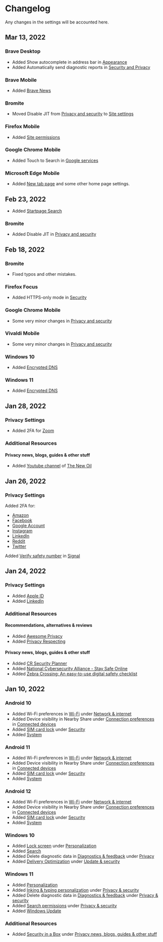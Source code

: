 # Changelog

Any changes in the settings will be accounted here.



## Mar 13, 2022

### Brave Desktop
- Added Show autocomplete in address bar in [Appearance](https://github.com/the-weird-aquarian/privacy-settings/blob/main/Privacy%20Settings/Brave.md#appearance)
- Added Automatically send diagnostic reports in [Security and Privacy](https://github.com/the-weird-aquarian/privacy-settings/blob/main/Privacy%20Settings/Brave.md#security-and-privacy)

### Brave Mobile
- Added [Brave News](https://github.com/the-weird-aquarian/privacy-settings/blob/main/Privacy%20Settings/Brave-Mobile.md#brave-news)

### Bromite
- Moved Disable JIT from [Privacy and security](https://github.com/the-weird-aquarian/privacy-settings/blob/main/Privacy%20Settings/Bromite.md#privacy-and-security) to [Site settings](https://github.com/the-weird-aquarian/privacy-settings/blob/main/Privacy%20Settings/Bromite.md#site-settings)

### Firefox Mobile
- Added [Site permissions](https://github.com/the-weird-aquarian/privacy-settings/blob/main/Privacy%20Settings/Firefox-Mobile.md#site-permissions)

### Google Chrome Mobile
- Added Touch to Search in [Google services](https://github.com/the-weird-aquarian/privacy-settings/blob/main/Privacy%20Settings/Google-Chrome-Mobile.md#google-services)

### Microsoft Edge Mobile
- Added [New tab page](https://github.com/the-weird-aquarian/privacy-settings/blob/main/Privacy%20Settings/Microsoft-Edge-Mobile.md#new-tab-page) and some other home page settings.



## Feb 23, 2022

- Added [Startpage Search](https://github.com/the-weird-aquarian/privacy-settings/blob/main/Privacy%20Settings/Startpage-Search.md)

### Bromite
- Added Disable JIT in [Privacy and security](https://github.com/the-weird-aquarian/privacy-settings/blob/main/Privacy%20Settings/Bromite.md#privacy-and-security)



## Feb 18, 2022

### Bromite
- Fixed typos and other mistakes.

### Firefox Focus
- Added HTTPS-only mode in [Security](https://github.com/the-weird-aquarian/privacy-settings/blob/main/Privacy%20Settings/Firefox-Focus.md#security)

### Google Chrome Mobile
- Some very minor changes in [Privacy and security](https://github.com/the-weird-aquarian/privacy-settings/blob/main/Privacy%20Settings/Google-Chrome-Mobile.md#privacy-and-security)

### Vivaldi Mobile
- Some very minor changes in [Privacy and security](https://github.com/the-weird-aquarian/privacy-settings/blob/main/Privacy%20Settings/Vivaldi-Mobile.md#privacy-and-security)

### Windows 10
- Added [Encrypted DNS](https://github.com/the-weird-aquarian/privacy-settings/blob/main/Privacy%20Settings/Windows-10.md#encrypted-dns)

### Windows 11
- Added [Encrypted DNS](https://github.com/the-weird-aquarian/privacy-settings/blob/main/Privacy%20Settings/Windows-11.md#encrypted-dns)



## Jan 28, 2022

### Privacy Settings
- Added 2FA for [Zoom](https://github.com/the-weird-aquarian/privacy-settings/blob/main/Privacy%20Settings/Zoom.md#profile)

### Additional Resources

#### Privacy news, blogs, guides & other stuff
- Added [Youtube channel](https://www.youtube.com/c/TheNewOil) of [The New Oil](https://thenewoil.org/)



## Jan 26, 2022

### Privacy Settings
Added 2FA for:
- [Amazon](https://github.com/the-weird-aquarian/privacy-settings/blob/main/Privacy%20Settings/Amazon.md#login--security)
- [Facebook](https://github.com/the-weird-aquarian/privacy-settings/blob/main/Privacy%20Settings/Facebook.md#security-and-login)
- [Google Account](https://github.com/the-weird-aquarian/privacy-settings/blob/main/Privacy%20Settings/Google-Account.md#security)
- [Instagram](https://github.com/the-weird-aquarian/privacy-settings/blob/main/Privacy%20Settings/Instagram.md#security)
- [LinkedIn](https://github.com/the-weird-aquarian/privacy-settings/blob/main/Privacy%20Settings/LinkedIn.md#sign-in--security)
- [Reddit](https://github.com/the-weird-aquarian/privacy-settings/blob/main/Privacy%20Settings/Reddit.md#safety--privacy)
- [Twitter](https://github.com/the-weird-aquarian/privacy-settings/blob/main/Privacy%20Settings/Twitter.md#security-and-account-access)

Added [Verify safety number](https://github.com/the-weird-aquarian/privacy-settings/blob/main/Privacy%20Settings/Signal.md#verify-safety-number) in [Signal](https://github.com/the-weird-aquarian/privacy-settings/blob/main/Privacy%20Settings/Signal.md)



## Jan 24, 2022

### Privacy Settings
- Added [Apple ID](https://github.com/the-weird-aquarian/privacy-settings/blob/main/Privacy%20Settings/Apple-ID.md)
- Added [LinkedIn](https://github.com/the-weird-aquarian/privacy-settings/blob/main/Privacy%20Settings/LinkedIn.md)

### Additional Resources

#### Recommendations, alternatives & reviews
- Added [Awesome Privacy](https://github.com/pluja/awesome-privacy)
- Added [Privacy Respecting](https://github.com/nikitavoloboev/privacy-respecting)

#### Privacy news, blogs, guides & other stuff
- Added [CR Security Planner](https://securityplanner.consumerreports.org/)
- Added [National Cybersecurity Alliance - Stay Safe Online](https://staysafeonline.org/stay-safe-online/)
- Added [Zebra Crossing: An easy-to-use digital safety checklist](https://github.com/narwhalacademy/zebra-crossing)



## Jan 10, 2022

### Android 10
- Added Wi-Fi preferences in [Wi-Fi](https://github.com/the-weird-aquarian/privacy-settings/blob/main/Privacy%20Settings/Android-10.md#wi-fi) under [Network & internet](https://github.com/the-weird-aquarian/privacy-settings/blob/main/Privacy%20Settings/Android-10.md#network--internet)
- Added Device visibility in Nearby Share under [Connection preferences](https://github.com/the-weird-aquarian/privacy-settings/blob/main/Privacy%20Settings/Android-10.md#connection-preferences) in [Connected devices](https://github.com/the-weird-aquarian/privacy-settings/blob/main/Privacy%20Settings/Android-10.md#connected-devices)
- Added [SIM card lock](https://github.com/the-weird-aquarian/privacy-settings/blob/main/Privacy%20Settings/Android-10.md#sim-card-lock) under [Security](https://github.com/the-weird-aquarian/privacy-settings/blob/main/Privacy%20Settings/Android-10.md#security)
- Added [System](https://github.com/the-weird-aquarian/privacy-settings/blob/main/Privacy%20Settings/Android-10.md#system)

### Android 11
- Added Wi-Fi preferences in [Wi-Fi](https://github.com/the-weird-aquarian/privacy-settings/blob/main/Privacy%20Settings/Android-11.md#wi-fi) under [Network & internet](https://github.com/the-weird-aquarian/privacy-settings/blob/main/Privacy%20Settings/Android-11.md#network--internet)
- Added Device visibility in Nearby Share under [Connection preferences](https://github.com/the-weird-aquarian/privacy-settings/blob/main/Privacy%20Settings/Android-11.md#connection-preferences) in [Connected devices](https://github.com/the-weird-aquarian/privacy-settings/blob/main/Privacy%20Settings/Android-11.md#connected-devices)
- Added [SIM card lock](https://github.com/the-weird-aquarian/privacy-settings/blob/main/Privacy%20Settings/Android-11-Privacy-Settings.md#sim-card-lock) under [Security](https://github.com/the-weird-aquarian/privacy-settings/blob/main/Privacy%20Settings/Android-11.md#security)
- Added [System](https://github.com/the-weird-aquarian/privacy-settings/blob/main/Privacy%20Settings/Android-11.md#system)

### Android 12
- Added Wi-Fi preferences in [Wi-Fi](https://github.com/the-weird-aquarian/privacy-settings/blob/main/Privacy%20Settings/Android-12.md#wi-fi) under [Network & internet](https://github.com/the-weird-aquarian/privacy-settings/blob/main/Privacy%20Settings/Android-12.md#network--internet)
- Added Device visibility in Nearby Share under [Connection preferences](https://github.com/the-weird-aquarian/privacy-settings/blob/main/Privacy%20Settings/Android-12.md#connection-preferences) in [Connected devices](https://github.com/the-weird-aquarian/privacy-settings/blob/main/Privacy%20Settings/Android-12.md#connected-devices)
- Added [SIM card lock](https://github.com/the-weird-aquarian/privacy-settings/blob/main/Privacy%20Settings/Android-12.md#sim-card-lock) under [Security](https://github.com/the-weird-aquarian/privacy-settings/blob/main/Privacy%20Settings/Android-12.md#security)
- Added [System](https://github.com/the-weird-aquarian/privacy-settings/blob/main/Privacy%20Settings/Android-12.md#system)

### Windows 10
- Added [Lock screen](https://github.com/the-weird-aquarian/privacy-settings/blob/main/Privacy%20Settings/Windows-10.md#lock-screen) under [Personalization](https://github.com/the-weird-aquarian/privacy-settings/blob/main/Privacy%20Settings/Windows-10.md#personalization)
- Added [Search](https://github.com/the-weird-aquarian/privacy-settings/blob/main/Privacy%20Settings/Windows-10.md#search)
- Added Delete diagnostic data in [Diagnostics & feedback](https://github.com/the-weird-aquarian/privacy-settings/blob/main/Privacy%20Settings/Windows-10.md#diagnostics--feedback) under [Privacy](https://github.com/the-weird-aquarian/privacy-settings/blob/main/Privacy%20Settings/Windows-10.md#privacy)
- Added [Delivery Optimization](https://github.com/the-weird-aquarian/privacy-settings/blob/main/Privacy%20Settings/Windows-10.md#delivery-optimization) under [Update & security](https://github.com/the-weird-aquarian/privacy-settings/blob/main/Privacy%20Settings/Windows-10.md#update--security)

### Windows 11
- Added [Personalization](https://github.com/the-weird-aquarian/privacy-settings/blob/main/Privacy%20Settings/Windows-11.md#personalization)
- Added [Inking & typing personalization](https://github.com/the-weird-aquarian/privacy-settings/blob/main/Privacy%20Settings/Windows-11.md#inking--typing-personalization) under [Privacy & security](https://github.com/the-weird-aquarian/privacy-settings/blob/main/Privacy%20Settings/Windows-11.md#privacy--security)
- Added Delete diagnostic data in [Diagnostics & feedback](https://github.com/the-weird-aquarian/privacy-settings/blob/main/Privacy%20Settings/Windows-11.md#diagnostics--feedback) under [Privacy & security](https://github.com/the-weird-aquarian/privacy-settings/blob/main/Privacy%20Settings/Windows-11.md#privacy--security)
- Added [Search permissions](https://github.com/the-weird-aquarian/privacy-settings/blob/main/Privacy%20Settings/Windows-11.md#search-permissions) under [Privacy & security](https://github.com/the-weird-aquarian/privacy-settings/blob/main/Privacy%20Settings/Windows-11.md#privacy--security)
- Added [Windows Update](https://github.com/the-weird-aquarian/privacy-settings/blob/main/Privacy%20Settings/Windows-11.md#windows-update)

### Additional Resources
- Added [Security in a Box](https://securityinabox.org/) under [Privacy news, blogs, guides & other stuff](https://github.com/the-weird-aquarian/privacy-settings/tree/main#privacy-news-blogs-guides--other-stuff)
